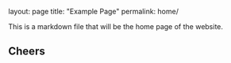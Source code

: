 layout: page
title: "Example Page"
permalink: home/

This is a markdown file that will be the home page of the website.

## Cheers

